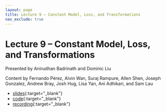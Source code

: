 ```yaml
---
layout: page
title: Lecture 9 – Constant Model, Loss, and Transformations
nav_exclude: true
---
```


# Lecture 9 – Constant Model, Loss, and Transformations

Presented by Anirudhan Badrinath and Dominic Liu

Content by Fernando Pérez, Alvin Wan, Suraj Rampure, Allen Shen, Joseph Gonzalez, Andrew Bray, Josh Hug, Lisa Yan, Ani Adhikari, and Sam Lau

- [slides](https://docs.google.com/presentation/d/1iSTFyAsqbAMWWUdNap8d5n1UFfojBOX3E6xVMJV_gG8/edit?usp=sharing){:target="_blank"}
- [code](https://data100.datahub.berkeley.edu/hub/user-redirect/git-pull?repo=https%3A%2F%2Fgithub.com%2FDS-100%2Fsu22&branch=main&urlpath=lab%2Ftree%2Fsu22%2Flec%2Flec09%2Flec09.ipynb){:target="_blank"}
- [recording](https://bcourses.berkeley.edu/courses/1515881/external_tools/78985){:target="_blank"}

<!--
**The Quick Checks for this lecture are not yet ready to be released; please check back later.** A reminder – the right column of the table below contains _Quick Checks_. These are **not** required but suggested to help you check your understanding.

<table>
<colgroup>
<col style="width: 25%" />
<col style="width: 25%" />
<col style="width: 25%" />
</colgroup>
<thead>
<tr class="header">
<th></th>
<th>Video</th>
<th>Quick Check</th>
</tr>
</thead>
<tbody>
<tr>
<tr>
<td><strong>9.1</strong> <br>Introduction</td>
<td><iframe width="300" height="300" height src="https://youtube.com/embed/ICupEbT0VHM" frameborder="0" allow="accelerometer; autoplay; encrypted-media; gyroscope; picture-in-picture" allowfullscreen></iframe></td>
<td></td>
</tr>
<tr>
<td><strong>9.2</strong> <br>Motivation</td>
<td><iframe width="300" height="300" height src="https://youtube.com/embed/ryrha1Qz1UY" frameborder="0" allow="accelerometer; autoplay; encrypted-media; gyroscope; picture-in-picture" allowfullscreen></iframe></td>
<td><a href="" target="\_blank">9.2</a></td>
</tr>
<tr>
<td><strong>9.3</strong> <br>Types of Relationships</td>
<td><iframe width="300" height="500" height src="https://youtube.com/embed/vGgKqxUPX7A" frameborder="0" allow="accelerometer; autoplay; encrypted-media; gyroscope; picture-in-picture" allowfullscreen></iframe></td>
<td><a href="" target="\_blank">9.3</a></td>
</tr>
<tr>
<td><strong>9.4</strong> <br>Join Tables</td>
<td><iframe width="300" height="500" height src="https://youtube.com/embed/FAYKJT1TFUA" frameborder="0" allow="accelerometer; autoplay; encrypted-media; gyroscope; picture-in-picture" allowfullscreen></iframe></td>
<td><a href="" target="\_blank">9.4</a></td>
</tr>
<tr>
<td><strong>9.5</strong> <br>Handling Null</td>
<td><iframe width="300" height="300" height src="https://youtube.com/embed/LEMkOxv599U" frameborder="0" allow="accelerometer; autoplay; encrypted-media; gyroscope; picture-in-picture" allowfullscreen></iframe></td>
<td><a href="" target="\_blank">9.5</a></td>
</tr>
<tr>
<td><strong>9.6</strong> <br>Subsampling</td>
<td><iframe width="300" height="300" height src="https://youtube.com/embed/iq-n9cUBxeY" frameborder="0" allow="accelerometer; autoplay; encrypted-media; gyroscope; picture-in-picture" allowfullscreen></iframe></td>
<td><a href="" target="\_blank">9.6</a></td>
</tr>
<tr>
<td><strong>9.7</strong> <br>Practice</td>
<td><iframe width="300" height="300" height src="https://youtube.com/embed/6vkZUwkoAwM" frameborder="0" allow="accelerometer; autoplay; encrypted-media; gyroscope; picture-in-picture" allowfullscreen></iframe></td>
<td><a href="" target="\_blank">9.7</a></td>
</tr>
<tr>
<td><strong>9.8</strong> <br>Conclusion</td>
<td><iframe width="300" height="300" height src="https://youtube.com/embed/8Q9cIg4s8v8" frameborder="0" allow="accelerometer; autoplay; encrypted-media; gyroscope; picture-in-picture" allowfullscreen></iframe></td>
<td><a href="" target="\_blank">9.8</a></td>
</tr>
-->
